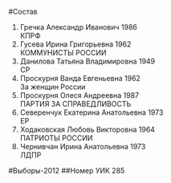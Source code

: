 #Состав
1. Гречка Александр Иванович 1986   
    КПРФ
2. Гусева Ирина Григорьевна 1962   
    КОММУНИСТЫ РОССИИ
3. Данилова Татьяна Владимировна 1949   
    СР
4. Проскурня Ванда Евгеньевна 1962   
    За женщин России
5. Проскурня Олеся Андреевна 1987   
    ПАРТИЯ ЗА СПРАВЕДЛИВОСТЬ
6. Северенчук Екатерина Анатольевна 1973   
    ЕР
7. Ходаковская Любовь Викторовна 1964   
    ПАТРИОТЫ РОССИИ
8. Чернивчан Ирина Анатольевна 1973   
    ЛДПР

#Выборы-2012
##Номер УИК
285